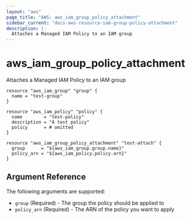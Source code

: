 ```yaml
---
layout: "aws"
page_title: "AWS: aws_iam_group_policy_attachment"
sidebar_current: "docs-aws-resource-iam-group-policy-attachment"
description: |-
  Attaches a Managed IAM Policy to an IAM group
---
```


# aws\_iam\_group\_policy\_attachment

Attaches a Managed IAM Policy to an IAM group

```hcl
resource "aws_iam_group" "group" {
  name = "test-group"
}

resource "aws_iam_policy" "policy" {
  name        = "test-policy"
  description = "A test policy"
  policy      = # omitted
}

resource "aws_iam_group_policy_attachment" "test-attach" {
  group      = "${aws_iam_group.group.name}"
  policy_arn = "${aws_iam_policy.policy.arn}"
}
```

## Argument Reference

The following arguments are supported:

* `group`		(Required) - The group the policy should be applied to
* `policy_arn`	(Required) - The ARN of the policy you want to apply
